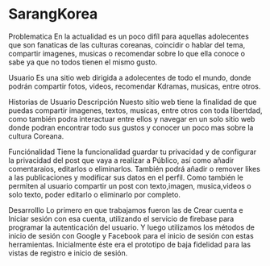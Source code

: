 # SarangKorea
 Problematica
En la actualidad es un poco difíl para aquellas adolecentes que son fanaticas de las culturas coreanas, coincidir o hablar del tema, compartir imagenes, musicas o recomendar sobre lo que ella conoce o sabe ya que no todos tienen el mismo gusto.

Usuario
Es una sitio web dirigida a adolecentes de todo el mundo, donde podrán compartir fotos, videos, recomendar Kdramas, musicas, entre otros.

Historias de Usuario
Descripción
Nuesto sitio web tiene la finalidad de que puedas compartir imagenes, textos, musicas, entre otros con toda libertdad, como también podra interactuar entre ellos y navegar en un solo sitio web donde podran encontrar todo sus gustos y conocer un poco mas sobre la cultura Coreana.

Funciónalidad
Tiene la funcionalidad guardar tu privacidad y de configurar la privacidad del post que vaya a realizar a Público, así como añadir comentaraios, editarlos o eliminarlos. También podrá añadir o remover likes a las publicaciones y modificar sus datos en el perfil. Como también le permiten al usuario compartir un post con texto,imagen, musica,videos o solo texto, poder editarlo o eliminarlo por completo.

Desarrolllo
Lo primero en que trabajamos fueron las de Crear cuenta e Iniciar sesión con esa cuenta, utilizando el servicio de firebase para programar la autenticación del usuario. Y luego utilizamos los métodos de inicio de sesión con Google y Facebook para el inicio de sesión con estas herramientas. Inicialmente éste era el prototipo de baja fidelidad para las vistas de registro e inicio de sesión.
